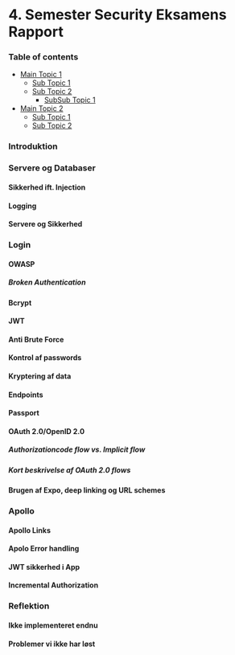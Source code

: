 # 4. Semester Security Eksamens Rapport
### Table of contents
- [Main Topic 1]()
  - [Sub Topic 1]()
  - [Sub Topic 2]()
    - [SubSub Topic 1]()
- [Main Topic 2]()
  - [Sub Topic 1]()
  - [Sub Topic 2]()

### Introduktion
### Servere og Databaser
#### Sikkerhed ift. Injection
#### Logging
#### Servere og Sikkerhed
### Login 
#### OWASP
##### Broken Authentication
#### Bcrypt
#### JWT
#### Anti Brute Force
#### Kontrol af passwords
#### Kryptering af data
#### Endpoints
#### Passport
#### OAuth 2.0/OpenID 2.0
##### Authorizationcode flow vs. Implicit flow
##### Kort beskrivelse af OAuth 2.0 flows
#### Brugen af Expo, deep linking og URL schemes
### Apollo
#### Apollo Links
#### Apolo Error handling  
#### JWT sikkerhed i App
#### Incremental Authorization
### Reflektion
#### Ikke implementeret endnu
#### Problemer vi ikke har løst
